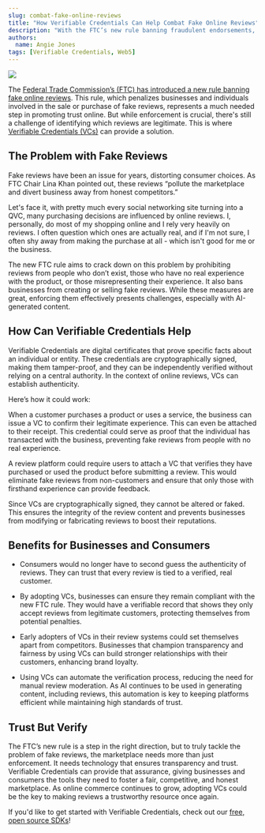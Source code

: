 ```yaml
---
slug: combat-fake-online-reviews
title: "How Verifiable Credentials Can Help Combat Fake Online Reviews"
description: "With the FTC’s new rule banning fraudulent endorsements, Verifiable Credentials can combat fake online reviews."
authors:
  name: Angie Jones
tags: [Verifiable Credentials, Web5]
---
```


<head>
  <meta property="og:title" content="How Verifiable Credentials Can Help Combat Fake Online Reviews" />
  <meta property="og:type" content="website" />
  <meta property="og:url" content='https://developer.tbd.website/blog/combat-fake-online-reviews' />
  <meta name="og:description" content="With the FTC’s new rule banning fraudulent endorsements, Verifiable Credentials can combat fake online reviews." />
  <meta property="og:image" content="https://developer.tbd.website/assets/images/blog-vcs-combat-fake-reviews-f887432bebc26e4d041e68f5f2deb7c5.png" /> 

  <meta name="twitter:card" content="summary_large_image" />
  <meta property="twitter:domain" content="developer.tbd.website" />
  <meta name="twitter:site" content="@tbdevs" />
  <meta name="twitter:title" content="How Verifiable Credentials Can Help Combat Fake Online Reviews" />
  <meta property="twitter:url" content='https://developer.tbd.website/blog/combat-fake-online-reviews' /> 
  <meta name="twitter:description" content="With the FTC’s new rule banning fraudulent endorsements, Verifiable Credentials can combat fake online reviews." />
  <meta name="twitter:image" content="https://developer.tbd.website/assets/images/blog-vcs-combat-fake-reviews-f887432bebc26e4d041e68f5f2deb7c5.png" />

  <link rel="apple-touch-icon" href="https://developer.tbd.website/img/tbd-fav-icon-main.png" />
</head>


![](/img/blog-vcs-combat-fake-reviews.png)


The [Federal Trade Commission’s (FTC) has introduced a new rule banning fake online reviews](https://abcnews.go.com/US/wireStory/ftcs-rule-banning-fake-online-reviews-effect-115009298). This rule, which penalizes businesses and individuals involved in the sale or purchase of fake reviews, represents a much needed step in promoting trust  online. But while enforcement is crucial, there's still a challenge of identifying which reviews are legitimate. This is where [Verifiable Credentials (VCs)](/docs/web5/verifiable-credentials/what-are-vcs) can provide a solution.

<!--truncate-->

## The Problem with Fake Reviews
Fake reviews have been an issue for years, distorting consumer choices. As FTC Chair Lina Khan pointed out, these reviews “pollute the marketplace and divert business away from honest competitors.” 

Let's face it, with pretty much every social networking site turning into a QVC, many purchasing decisions are influenced by online reviews. I, personally, do most of my shopping online and I rely very heavily on reviews. I often question which ones are actually real, and if I'm not sure, I often shy away from making the purchase at all - which isn't good for me or the business.

The new FTC rule aims to crack down on this problem by prohibiting reviews from people who don’t exist, those who have no real experience with the product, or those misrepresenting their experience. It also bans businesses from creating or selling fake reviews. While these measures are great, enforcing them effectively presents challenges, especially with AI-generated content.

## How Can Verifiable Credentials Help
Verifiable Credentials are digital certificates that prove specific facts about an individual or entity. These credentials are cryptographically signed, making them tamper-proof, and they can be independently verified without relying on a central authority. In the context of online reviews, VCs can establish authenticity.

Here’s how it could work:

When a customer purchases a product or uses a service, the business can issue a VC to confirm their legitimate experience. This can even be attached to their receipt. This credential could serve as proof that the individual has transacted with the business, preventing fake reviews from people with no real experience.

A review platform could require users to attach a VC that verifies they have purchased or used the product before submitting a review. This would eliminate fake reviews from non-customers and ensure that only those with firsthand experience can provide feedback.

Since VCs are cryptographically signed, they cannot be altered or faked. This ensures the integrity of the review content and prevents businesses from modifying or fabricating reviews to boost their reputations.

## Benefits for Businesses and Consumers

* Consumers would no longer have to second guess the authenticity of reviews. They can trust that every review is tied to a verified, real customer.

* By adopting VCs, businesses can ensure they remain compliant with the new FTC rule. They would have a verifiable record that shows they only accept reviews from legitimate customers, protecting themselves from potential penalties.

* Early adopters of VCs in their review systems could set themselves apart from competitors. Businesses that champion transparency and fairness by using VCs can build stronger relationships with their customers, enhancing brand loyalty.

* Using VCs can automate the verification process, reducing the need for manual review moderation. As AI continues to be used in generating content, including reviews, this automation is key to keeping platforms efficient while maintaining high standards of trust.

## Trust But Verify

The FTC’s new rule is a step in the right direction, but to truly tackle the problem of fake reviews, the marketplace needs more than just enforcement. It needs technology that ensures transparency and trust. Verifiable Credentials can provide that assurance, giving businesses and consumers the tools they need to foster a fair, competitive, and honest marketplace. As online commerce continues to grow, adopting VCs could be the key to making reviews a trustworthy resource once again.

If you'd like to get started with Verifiable Credentials, check out our [free, open source SDKs](/projects/web5#sdk)!
